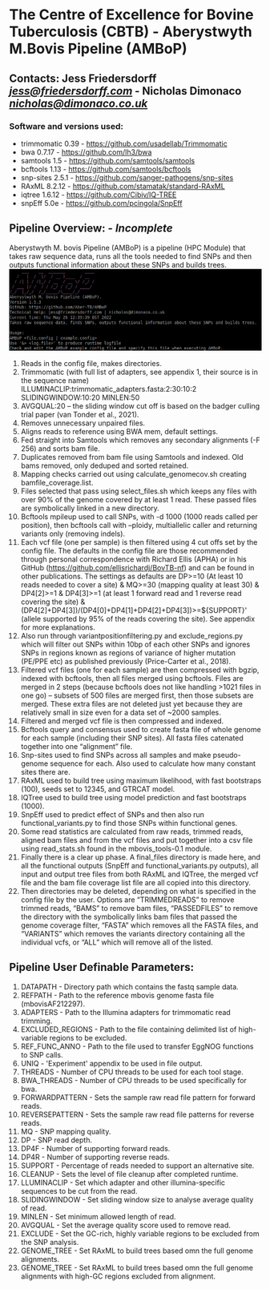# The Centre of Excellence for Bovine Tuberculosis (CBTB) - Aberystwyth M.Bovis Pipeline (AMBoP)
## Contacts: Jess Friedersdorff  *jess@friedersdorff.com* - Nicholas Dimonaco *nicholas@dimonaco.co.uk*



### Software and versions used:
* trimmomatic 0.39 - https://github.com/usadellab/Trimmomatic
* bwa 0.7.17 - https://github.com/lh3/bwa
* samtools 1.5 - https://github.com/samtools/samtools
* bcftools 1.13 - https://github.com/samtools/bcftools
* snp-sites 2.5.1 - https://github.com/sanger-pathogens/snp-sites
* RAxML 8.2.12 - https://github.com/stamatak/standard-RAxML
* iqtree 1.6.12 - https://github.com/Cibiv/IQ-TREE
* snpEff 5.0e - https://github.com/pcingola/SnpEff


## Pipeline Overview: - *Incomplete*
Aberystwyth M. bovis Pipeline (AMBoP) is a pipeline (HPC Module) that takes raw sequence data, runs all the tools needed to find SNPs and 
then outputs functional information about these SNPs and builds trees.
![AMBoP_1.5.3_Menu.png](AMBoP_1.5.3_Menu.png)

1. Reads in the config file, makes directories.
2. Trimmomatic (with full list of adapters, see appendix 1, their source is in the sequence name) ILLUMINACLIP:trimmomatic_adapters.fasta:2:30:10:2 SLIDINGWINDOW:10:20 MINLEN:50
3. AVGQUAL:20 – the sliding window cut off is based on the badger culling trial paper (van Tonder et al., 2021).
4. Removes unnecessary unpaired files.
5. Aligns reads to reference using BWA mem, default settings.
6. Fed straight into Samtools which removes any secondary alignments (-F 256) and sorts bam file.
7. Duplicates removed from bam file using Samtools and indexed. Old bams removed, only deduped and sorted retained.
8. Mapping checks carried out using calculate_genomecov.sh creating bamfile_coverage.list.
9. Files selected that pass using select_files.sh which keeps any files with over 90% of the genome covered by at least 1 read. These passed files are symbolically linked in a new directory.
10. Bcftools mpileup used to call SNPs, with -d 1000 (1000 reads called per position), then bcftools call with –ploidy, multiallelic caller and returning variants only (removing indels).
11. Each vcf file (one per sample) is then filtered using 4 cut offs set by the config file. The defaults in the config file are those recommended through personal correspondence with Richard Ellis (APHA) or in his GitHub (https://github.com/ellisrichardj/BovTB-nf) and can be found in other publications. The settings as defaults are DP>=10 (At least 10 reads needed to cover a site) & MQ>=30 (mapping quality at least 30) & DP4[2]>=1 & DP4[3]>=1 (at least 1 forward read and 1 reverse read covering the site) & (DP4[2]+DP4[3])/(DP4[0]+DP4[1]+DP4[2]+DP4[3])>=${SUPPORT}' (allele supported by 95% of the reads covering the site). See appendix for more explanations.
12. Also run through variantpositionfiltering.py and exclude_regions.py which will filter out SNPs within 10bp of each other SNPs and ignores SNPs in regions known as regions of variance of higher mutation (PE/PPE etc) as published previously (Price-Carter et al., 2018).
13. Filtered vcf files (one for each sample) are then compressed with bgzip, indexed with bcftools, then all files merged using bcftools. Files are merged in 2 steps (because bcftools does not like handling >1021 files in one go) – subsets of 500 files are merged first, then those subsets are merged. These extra files are not deleted just yet because they are relatively small in size even for a data set of ~2000 samples.
14. Filtered and merged vcf file is then compressed and indexed.
15. Bcftools query and consensus used to create fasta file of whole genome for each sample (including their SNP sites). All fasta files catenated together into one “alignment” file.
16. Snp-sites used to find SNPs across all samples and make pseudo-genome sequence for each. Also used to calculate how many constant sites there are.
17. RAxML used to build tree using maximum likelihood, with fast bootstraps (100), seeds set to 12345, and GTRCAT model.
18. IQTree used to build tree using model prediction and fast bootstraps (1000).
19. SnpEff used to predict effect of SNPs and then also run functional_variants.py to find those SNPs within functional genes.
20. Some read statistics are calculated from raw reads, trimmed reads, aligned bam files and from the vcf files and put together into a csv file using read_stats.sh found in the mbovis_tools-0.1 module.
21. Finally there is a clear up phase. A final_files directory is made here, and all the functional outputs (SnpEff and functional_variants.py outputs), all input and output tree files from both RAxML and IQTree, the merged vcf file and the bam file coverage list file are all copied into this directory.
22. Then directories may be deleted, depending on what is specified in the config file by the user. Options are “TRIMMEDREADS” to remove trimmed reads, “BAMS” to remove bam files, “PASSEDFILES” to remove the directory with the symbolically links bam files that passed the genome coverage filter, “FASTA” which removes all the FASTA files, and “VARIANTS” which removes the variants directory containing all the individual vcfs, or “ALL” which will remove all of the listed.

## Pipeline User Definable Parameters:

1. DATAPATH - Directory path which contains the fastq sample data.
2. REFPATH - Path to the reference mbovis genome fasta file (mbovisAF212297).
3. ADAPTERS - Path to the Illumina adapters for trimmomatic read trimming.
4. EXCLUDED_REGIONS - Path to the file containing delimited list of high-variable regions to be excluded.
5. REF_FUNC_ANNO - Path to the file used to transfer EggNOG functions to SNP calls.
6. UNIQ - 'Experiment' appendix to be used in file output.
7. THREADS - Number of CPU threads to be used for each tool stage.
8. BWA_THREADS - Number of CPU threads to be used specifically for bwa.
9. FORWARDPATTERN - Sets the sample raw read file pattern for forward reads.
10. REVERSEPATTERN - Sets the sample raw read file patterns for reverse reads.
11. MQ - SNP mapping quality.
12. DP - SNP read depth.
13. DP4F - Number of supporting forward reads.
14. DP4R - Number of supporting reverse reads.
15. SUPPORT - Percentage of reads needed to support an alternative site.
16. CLEANUP - Sets the level of file cleanup after completed runtime.
17. LLUMINACLIP - Set which adapter and other illumina-specific sequences to be cut from the read.
18. SLIDINGWINDOW - Set sliding window size to analyse average quality of read.
19. MINLEN - Set minimum allowed length of read.
20. AVGQUAL - Set the average quality score used to remove read.
21. EXCLUDE - Set the GC-rich, highly variable regions to be excluded from the SNP analysis.
22. GENOME_TREE - Set RAxML to build trees based omn the full genome alignments.
23. GENOME_TREE - Set RAxML to build trees based omn the full genome alignments with high-GC regions excluded from alignment.
